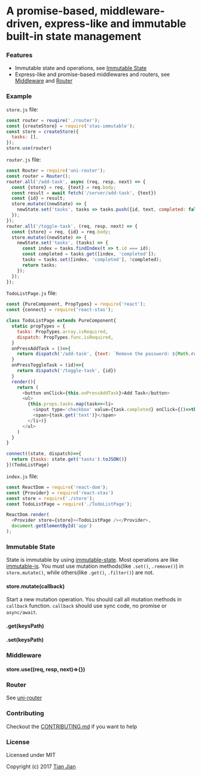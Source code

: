 A promise-based, middleware-driven, express-like and immutable built-in state management
=================================

### Features
* Immutable state and operations, see [Immutable State](#immutable-state)
* Express-like and promise-based middlewares and routers, see [Middleware](#middleware) and [Router](#router)

### Example
`store.js` file:
```js
const router = reuqire('./router');
const {createStore} = require('stas-immutable');
const store = createStore({
  tasks: [],
});
store.use(router)
```

`router.js` file:
```js
const Router = require('uni-router');
const router = Router();
router.all('/add-task', async (req, resp, next) => {
  const {store} = req, {text} = req.body;
  const result = await fetch('/server/add-task', {text})
  const {id} = result;
  store.mutate((newState) => {
    newState.set('tasks', tasks => tasks.push({id, text, completed: false}));
  });
});
router.all('/toggle-task', (req, resp, next) => {
  const {store} = req, {id} = req.body;
  store.mutate((newState) => {
    newState.set('tasks', (tasks) => {
      const index = tasks.findIndex(t => t.id === id);
      const completed = tasks.get([index, 'completed']);
      tasks = tasks.set([index, 'completed'], !completed);
      return tasks;
    });
  });
});
```

`TodoListPage.js` file:
```js
const {PureComponent, PropTypes} = require('react');
const {connect} = require('react-stas');

class TodoListPage extends PureComponent{
  static propTypes = {
    tasks: PropTypes.array.isRequired,
    dispatch: PropTypes.func.isRequired,
  }
  onPressAddTask = ()=>{
    return dispatch('/add-task', {text: `Remove the password: ${Math.random()}`})
  }
  onPressToggleTask = (id)=>{
    return dispatch('/toggle-task', {id})
  }
  render(){
    return (
      <button onClick={this.onPressAddTask}>Add Task</button>
      <ul>
        {this.props.tasks.map(task=><li>
          <input type='checkbox' value={task.completed} onClick={()=>this.onPressToggleTask(task.id)}/>
          <span>{task.get('text')}</span>
        </li>)}
      </ul>
    )
  }
}

connect((state, dispatch)=>{
  return {tasks: state.get('tasks').toJSON()}
})(TodoListPage)
```

`index.js` file:
```js
const ReactDom = require('react-dom');
const {Provider} = require('react-stas')
const store = require('./store');
const TodoListPage = require('./TodoListPage');

ReactDom.render(
  <Provider store={store}><TodoListPage /></Provider>,
  document.getElementById('app')
);
```

### Immutable State
State is immutable by using [immutable-state](/packages/immutable-state). Most operations are like [immutable-js](https://github.com/facebook/immutable-js/). 
You must use mutation methods(like `.set()`, `.remove()`) in `store.mutate()`, while others(like `.get()`, `.filter()`) are not.

#### store.mutate(callback)
Start a new mutation operation. You should call all mutation methods in `callback` function. `callback` should use sync code, no promise or `async/await`.

#### .get(keysPath)

#### .set(keysPath)

### Middleware

#### store.use((req, resp, next)=>{})

### Router
See [uni-router](https://github.com/tianjianchn/midd/tree/master/packages/uni-router)

### Contributing
Checkout the [CONTRIBUTING.md](/CONTRIBUTING.md) if you want to help

### License
Licensed under MIT

Copyright (c) 2017 [Tian Jian](https://github.com/tianjianchn)
